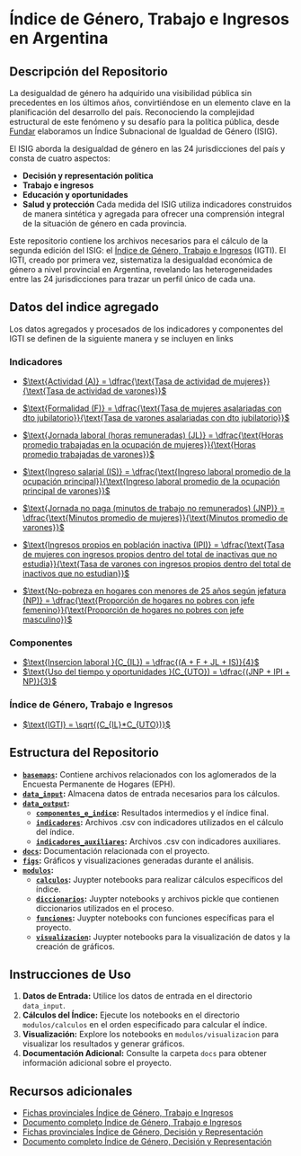 # Índice de Género, Trabajo e Ingresos en Argentina

## Descripción del Repositorio

La desigualdad de género ha adquirido una visibilidad pública sin precedentes en los últimos años, convirtiéndose en un elemento clave en la planificación del desarrollo del país. Reconociendo la complejidad estructural de este fenómeno y su desafío para la política pública, desde [Fundar](https://fund.ar/) elaboramos un Índice Subnacional de Igualdad de Género (ISIG).

El ISIG aborda la desigualdad de género en las 24 jurisdicciones del país y consta de cuatro aspectos: 
- **Decisión y representación política** 
- **Trabajo e ingresos**
- **Educación y oportunidades**
- **Salud y protección**
Cada medida del ISIG utiliza indicadores construidos de manera sintética y agregada para ofrecer una comprensión integral de la situación de género en cada provincia.

Este repositorio contiene los archivos necesarios para el cálculo de la segunda edición del ISIG: el [Índice de Género, Trabajo e Ingresos](https://fund.ar/publicacion/indice-de-genero-trabajo-e-ingresos/) (IGTI). El IGTI, creado por primera vez, sistematiza la desigualdad económica de género a nivel provincial en Argentina, revelando las heterogeneidades entre las 24 jurisdicciones para trazar un perfil único de cada una.

## Datos del indice agregado 

Los datos agregados y procesados de los indicadores y componentes del IGTI se definen de la siguiente manera y se incluyen en links 

### Indicadores
- [$\text{Actividad (A)} = \dfrac{\text{Tasa de actividad de mujeres}}{\text{Tasa de actividad de varones}}$](https://github.com/datos-Fundar/indice-mercado-trabajo-ingresos/blob/main/data_output/indicadores/01_ratio_actividad.csv)
- [$\text{Formalidad (F)} = \dfrac{\text{Tasa de mujeres asalariadas con dto jubilatorio}}{\text{Tasa de varones asalariadas con dto jubilatorio}}$](https://github.com/datos-Fundar/indice-mercado-trabajo-ingresos/blob/main/data_output/indicadores/02_ratio_formalidad.csv)
- [$\text{Jornada laboral (horas remuneradas) (JL)} = \dfrac{\text{Horas promedio trabajadas en la ocupación de mujeres}}{\text{Horas promedio trabajadas de varones}}$](https://github.com/datos-Fundar/indice-mercado-trabajo-ingresos/blob/main/data_output/indicadores/03_ratio_jornada_laboral.csv)
- [$\text{Ingreso salarial (IS)} = \dfrac{\text{Ingreso laboral promedio de la ocupación principal}}{\text{Ingreso laboral promedio de la ocupación principal de varones}}$](https://github.com/datos-Fundar/indice-mercado-trabajo-ingresos/blob/main/data_output/indicadores/04_ratio_ingreso_salarial.csv)

- [$\text{Jornada no paga (minutos de trabajo no remunerados) (JNP)} = \dfrac{\text{Minutos promedio de mujeres}}{\text{Minutos promedio de varones}}$](https://github.com/datos-Fundar/indice-mercado-trabajo-ingresos/blob/main/data_output/indicadores/05_ratio_jornada_no_paga.csv)
- [$\text{Ingresos propios en población inactiva (IPI)} = \dfrac{\text{Tasa de mujeres con ingresos propios dentro del total de inactivas que no estudia}}{\text{Tasa de varones con ingresos propios dentro del total de inactivos que no estudian}}$](https://github.com/datos-Fundar/indice-mercado-trabajo-ingresos/blob/main/data_output/indicadores/06_ratio_inactivos_con_ingreso.csv)
- [$\text{No-pobreza en hogares con menores de 25 años según jefatura (NP)} = \dfrac{\text{Proporción de hogares no pobres con jefe femenino}}{\text{Proporción de hogares no pobres con jefe masculino}}$](https://github.com/datos-Fundar/indice-mercado-trabajo-ingresos/blob/main/data_output/indicadores/07_ratio_hogares_no-pobres_jefatura.csv)

### Componentes 
- [$\text{Insercion laboral }(C_{IL}) = \dfrac{(A + F + JL + IS)}{4}$](https://github.com/datos-Fundar/indice-mercado-trabajo-ingresos/blob/main/data_output/componentes_e_indice/01_insercion_laboral.csv)
- [$\text{Uso del tiempo y oportunidades }(C_{UTO}) = \dfrac{(JNP + IPI + NP)}{3}$](https://github.com/datos-Fundar/indice-mercado-trabajo-ingresos/blob/main/data_output/componentes_e_indice/02_uso_del_tiempo_y_oportunidades.csv)

### Índice de Género, Trabajo e Ingresos
- [$\text{IGTI} = \sqrt{(C_{IL}*C_{UTO})}$](https://github.com/datos-Fundar/indice-mercado-trabajo-ingresos/blob/main/data_output/componentes_e_indice/01_indice_GTI.csv)

## Estructura del Repositorio

- **[`basemaps`](https://github.com/datos-Fundar/indice-mercado-trabajo-ingresos/tree/main/basemaps):** Contiene archivos relacionados con los aglomerados de la Encuesta Permanente de Hogares (EPH).
- **[`data_input`](https://github.com/datos-Fundar/indice-mercado-trabajo-ingresos/tree/main/data_input):** Almacena datos de entrada necesarios para los cálculos.
- **[`data_output`](https://github.com/datos-Fundar/indice-mercado-trabajo-ingresos/tree/main/data_output):**
  - **[`componentes_e_indice`](https://github.com/datos-Fundar/indice-mercado-trabajo-ingresos/tree/main/data_output/componentes_e_indice):** Resultados intermedios y el índice final.
  - **[`indicadores`](https://github.com/datos-Fundar/indice-mercado-trabajo-ingresos/tree/main/data_output/indicadores):** Archivos .csv con indicadores utilizados en el cálculo del índice.
  - **[`indicadores_auxiliares`](https://github.com/datos-Fundar/indice-mercado-trabajo-ingresos/tree/main/data_output/indicadores_auxiliares):** Archivos .csv con indicadores auxiliares.
- **[`docs`](https://github.com/datos-Fundar/indice-mercado-trabajo-ingresos/tree/main/docs):** Documentación relacionada con el proyecto.
- **[`figs`](https://github.com/datos-Fundar/indice-mercado-trabajo-ingresos/tree/main/figs):** Gráficos y visualizaciones generadas durante el análisis.
- **[`modulos`](https://github.com/datos-Fundar/indice-mercado-trabajo-ingresos/tree/main/modulos):**
  - **[`calculos`](https://github.com/datos-Fundar/indice-mercado-trabajo-ingresos/tree/main/modulos/calculos):** Juypter notebooks para realizar cálculos específicos del índice.
  - **[`diccionarios`](https://github.com/datos-Fundar/indice-mercado-trabajo-ingresos/tree/main/modulos/diccionarios):** Juypter notebooks y archivos pickle que contienen diccionarios utilizados en el proceso.
  - **[`funciones`](https://github.com/datos-Fundar/indice-mercado-trabajo-ingresos/tree/main/modulos/funciones):** Juypter notebooks con funciones específicas para el proyecto.
  - **[`visualizacion`](https://github.com/datos-Fundar/indice-mercado-trabajo-ingresos/tree/main/modulos/visualizacion):** Juypter notebooks para la visualización de datos y la creación de gráficos.


## Instrucciones de Uso

1. **Datos de Entrada:** Utilice los datos de entrada en el directorio `data_input`.
2. **Cálculos del Índice:** Ejecute los notebooks en el directorio `modulos/calculos` en el orden especificado para calcular el índice.
3. **Visualización:** Explore los notebooks en `modulos/visualizacion` para visualizar los resultados y generar gráficos.
4. **Documentación Adicional:** Consulte la carpeta `docs` para obtener información adicional sobre el proyecto.

## Recursos adicionales

- [Fichas provinciales Índice de Género, Trabajo e Ingresos](https://fund.ar/wp-content/uploads/2023/11/Fundar_Indice-Genero-Trabajo-Ingresos_Fichas_Provinciales_CC-BY-NC-ND-4.0.pdf)
- [Documento completo Índice de Género, Trabajo e Ingresos](https://fund.ar/wp-content/uploads/2023/11/Fundar_Indice-Genero-Trabajo-Ingresos_CC-BY-NC-ND-4.0-1.pdf)
- [Fichas provinciales Índice de Género, Decisión y Representación](https://fund.ar/wp-content/uploads/2023/03/FU_Genero_Fichas_Indice_Final-1.pdf)
- [Documento completo Índice de Género, Decisión y Representación](https://fund.ar/publicacion/indice-genero-decision-representacion/)

